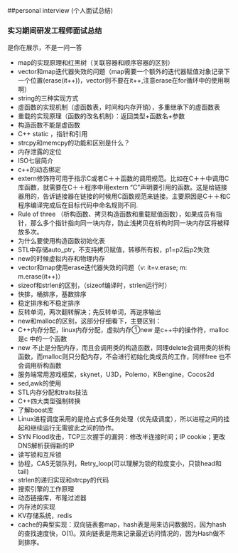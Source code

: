 
##personal interview (个人面试总结)
### 实习期间研发工程师面试总结
是你在展示，不是一问一答
* map的实现原理和红黑树（关联容器和顺序容器的区别）
* vector和map迭代器失效的问题（map需要一个额外的迭代器赋值对象记录下一个位置(erase(it++))，vector则不要在it++,注意erase在for循环中的使用啊 啊）
* string的三种实现方式
* 虚函数的实现机制（虚函数表，时间和内存开销），多重继承下的虚函数表
* 重载的实现原理（函数的改名机制）：返回类型+函数名+参数
* 构造函数不能是虚函数
* C++ static ，指针和引用
* strcpy和memcpy的功能和区别是什么？
* 内存泄露的定位
* ISO七层简介
* c++的动态绑定
* extern修饰符可用于指示C或者C＋＋函数的调用规范。比如在C＋＋中调用C库函数，就需要在C＋＋程序中用extern “C”声明要引用的函数。这是给链接器用的，告诉链接器在链接的时候用C函数规范来链接。主要原因是C＋＋和C程序编译完成后在目标代码中命名规则不同.
* Rule of three （析构函数、拷贝构造函数和重载赋值函数），如果成员有指针，那么多个指针指向同一块内存，防止浅拷贝在析构时同一块内存区将被释放多次。
* 为什么要使用构造函数初始化表
* STL中存储auto_ptr，不支持拷贝赋值，转移所有权，p1=p2后p2失效
* new的时候虚拟内存和物理内存
* vector和map使用erase迭代器失效的问题（v: it=v.erase; m: m.erase(it++)）
* sizeof和strlen的区别，（sizeof编译时，strlen运行时）
* 快排，桶排序，基数排序
* 稳定排序和不稳定排序
* 反转单词，两次翻转解决；先反转单词，再逆序输出
* new和malloc的区别，这部分仔细看下，主要区别：
* C++内存分配，linux内存分配，虚拟内存①new 是c++中的操作符，malloc是c 中的一个函数
* new 不止是分配内存，而且会调用类的构造函数，同理delete会调用类的析构函数，而malloc则只分配内存，不会进行初始化类成员的工作，同样free 也不会调用析构函数
* 服务端常用游戏框架，skynet，U3D，Polemo，KBengine，Cocos2d
* sed,awk的使用
* STL内存分配和traits技法
* C++四大类型强制转换
* 了解boost库
* Linux进程调度采用的是抢占式多任务处理（优先级调度），所以进程之间的挂起和继续运行无需彼此之间的协作。
* SYN Flood攻击，TCP三次握手的漏洞：修改半连接时间；IP cookie；更改DNS解析获得新的IP
* 读写锁和互斥锁
* 协程，CAS无锁队列，Retry_loop(可以理解为锁的粒度变小，只锁head和tail)
* strlen的递归实现和strcpy的代码
* 搜索引擎的工作原理
* 动态链接库，布隆过滤器
* 内存池的实现
* KV存储系统，redis
* cache的典型实现：双向链表套map，hash表是用来访问数据的，因为hash的查找速度快，O(1)。双向链表是用来记录最近访问情况的，因为Hash做不到排序。
